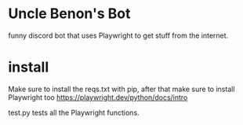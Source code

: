 # Uncle Benon's Bot

funny discord bot that uses Playwright to get stuff from the internet.

# install
Make sure to install the reqs.txt with pip, after that make sure to install Playwright too
https://playwright.dev/python/docs/intro

test.py tests all the Playwright functions.
